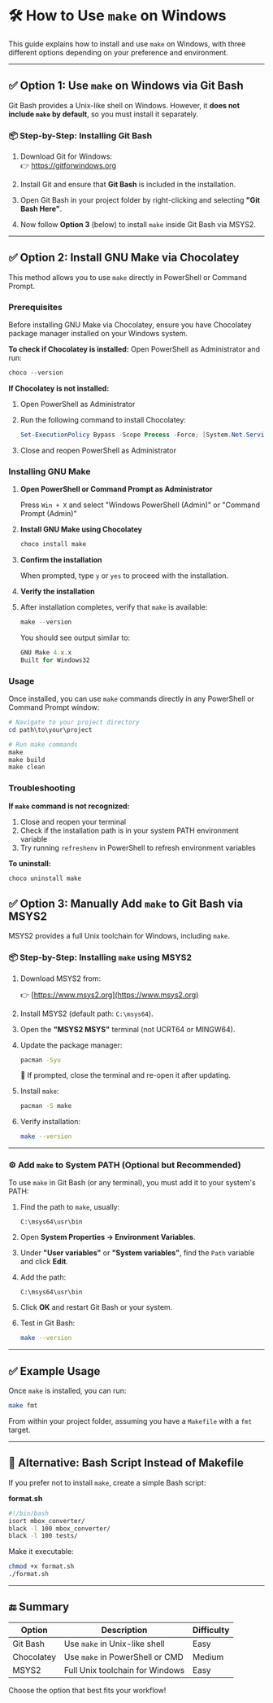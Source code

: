 # 🛠️ How to Use `make` on Windows

This guide explains how to install and use `make` on Windows, with three different options depending on your preference and environment.

---

## ✅ Option 1: Use `make` on Windows via Git Bash

Git Bash provides a Unix-like shell on Windows. However, it **does not include `make` by default**, so you must install it separately.

### 📦 Step-by-Step: Installing Git Bash

1. Download Git for Windows:  
   👉 https://gitforwindows.org

2. Install Git and ensure that **Git Bash** is included in the installation.

3. Open Git Bash in your project folder by right-clicking and selecting **"Git Bash Here"**.

4. Now follow **Option 3** (below) to install `make` inside Git Bash via MSYS2.

---

## ✅ Option 2: Install GNU Make via Chocolatey

This method allows you to use `make` directly in PowerShell or Command Prompt.

### Prerequisites

Before installing GNU Make via Chocolatey, ensure you have Chocolatey package manager installed on your Windows system.

**To check if Chocolatey is installed:**
Open PowerShell as Administrator and run:
```powershell
choco --version
```

**If Chocolatey is not installed:**

1. Open PowerShell as Administrator
2. Run the following command to install Chocolatey:

    ```powershell
    Set-ExecutionPolicy Bypass -Scope Process -Force; [System.Net.ServicePointManager]::SecurityProtocol = [System.Net.ServicePointManager]::SecurityProtocol -bor 3072; iex ((New-Object System.Net.WebClient).DownloadString('https://community.chocolatey.org/install.ps1'))
    ```
   
3. Close and reopen PowerShell as Administrator

### Installing GNU Make

1. **Open PowerShell or Command Prompt as Administrator**

    Press `Win + X` and select "Windows PowerShell (Admin)" or "Command Prompt (Admin)"

2. **Install GNU Make using Chocolatey**

    ```powershell
    choco install make
    ```

3. **Confirm the installation**

    When prompted, type `y` or `yes` to proceed with the installation.

4. **Verify the installation**

5. After installation completes, verify that `make` is available:

    ```powershell
    make --version
    ```
   
    You should see output similar to:

    ```powershell
    GNU Make 4.x.x
    Built for Windows32
    ```

### Usage

Once installed, you can use `make` commands directly in any PowerShell or Command Prompt window:

```powershell
# Navigate to your project directory
cd path\to\your\project

# Run make commands
make
make build
make clean
```

### Troubleshooting

**If `make` command is not recognized:**
1. Close and reopen your terminal
2. Check if the installation path is in your system PATH environment variable
3. Try running `refreshenv` in PowerShell to refresh environment variables

**To uninstall:**
```powershell
choco uninstall make
```


## ✅ Option 3: Manually Add `make` to Git Bash via MSYS2

MSYS2 provides a full Unix toolchain for Windows, including `make`.

### 📦 Step-by-Step: Installing `make` using MSYS2

1. Download MSYS2 from:

    👉 [https://www.msys2.org](https://www.msys2.org)

2. Install MSYS2 (default path: `C:\msys64`).

3. Open the **"MSYS2 MSYS"** terminal (not UCRT64 or MINGW64).

4. Update the package manager:

    ```bash
    pacman -Syu
    ```

    📝 If prompted, close the terminal and re-open it after updating.

5. Install `make`:

    ```bash
    pacman -S make
    ```

6. Verify installation:

    ```bash
    make --version
    ```

---

### ⚙️ Add `make` to System PATH (Optional but Recommended)

To use `make` in Git Bash (or any terminal), you must add it to your system's PATH:

1. Find the path to `make`, usually:

    ```
    C:\msys64\usr\bin
    ```

2. Open **System Properties → Environment Variables**.

3. Under **"User variables"** or **"System variables"**, find the `Path` variable and click **Edit**.

4. Add the path:

    ```
    C:\msys64\usr\bin
    ```

5. Click **OK** and restart Git Bash or your system.

6. Test in Git Bash:

    ```bash
    make --version
    ```

---

## ✅ Example Usage

Once `make` is installed, you can run:

```bash
make fmt
```

From within your project folder, assuming you have a `Makefile` with a `fmt` target.

---

## 📝 Alternative: Bash Script Instead of Makefile

If you prefer not to install `make`, create a simple Bash script:

**format.sh**

```bash
#!/bin/bash
isort mbox_converter/
black -l 100 mbox_converter/
black -l 100 tests/
```

Make it executable:

```bash
chmod +x format.sh
./format.sh
```

---

## 🔚 Summary

| Option     | Description                     | Difficulty |
| ---------- | ------------------------------- |------------|
| Git Bash   | Use `make` in Unix-like shell   | Easy       |
| Chocolatey | Use `make` in PowerShell or CMD | Medium     |
| MSYS2      | Full Unix toolchain for Windows | Easy       |

Choose the option that best fits your workflow!
